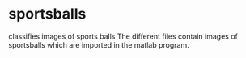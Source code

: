 # sportsballs
classifies images of sports balls 
The different files contain images of sportsballs which are imported in the matlab program.
